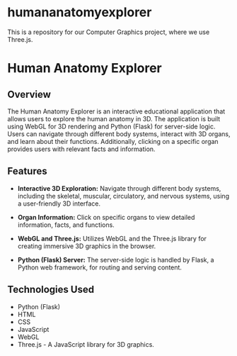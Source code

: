 # humananatomyexplorer
This is a repository for our Computer Graphics project, where we use Three.js.

# Human Anatomy Explorer

## Overview

The Human Anatomy Explorer is an interactive educational application that allows users to explore the human anatomy in 3D. The application is built using WebGL for 3D rendering and Python (Flask) for server-side logic. Users can navigate through different body systems, interact with 3D organs, and learn about their functions. Additionally, clicking on a specific organ provides users with relevant facts and information.

## Features

- **Interactive 3D Exploration:** Navigate through different body systems, including the skeletal, muscular, circulatory, and nervous systems, using a user-friendly 3D interface.
  
- **Organ Information:** Click on specific organs to view detailed information, facts, and functions. 

- **WebGL and Three.js:** Utilizes WebGL and the Three.js library for creating immersive 3D graphics in the browser.

- **Python (Flask) Server:** The server-side logic is handled by Flask, a Python web framework, for routing and serving content.

## Technologies Used

- Python (Flask)
- HTML
- CSS
- JavaScript
- WebGL
- Three.js - A JavaScript library for 3D graphics.


